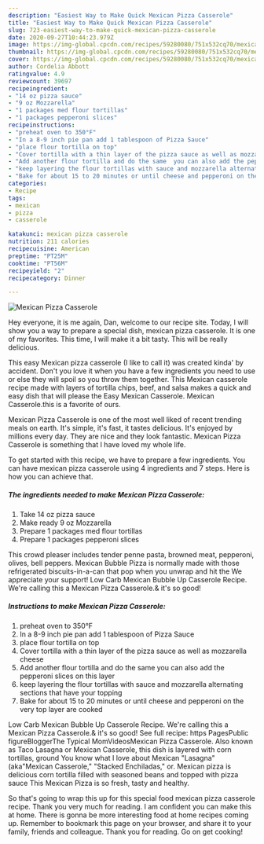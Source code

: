 ```yaml
---
description: "Easiest Way to Make Quick Mexican Pizza Casserole"
title: "Easiest Way to Make Quick Mexican Pizza Casserole"
slug: 723-easiest-way-to-make-quick-mexican-pizza-casserole
date: 2020-09-27T10:44:23.979Z
image: https://img-global.cpcdn.com/recipes/59280080/751x532cq70/mexican-pizza-casserole-recipe-main-photo.jpg
thumbnail: https://img-global.cpcdn.com/recipes/59280080/751x532cq70/mexican-pizza-casserole-recipe-main-photo.jpg
cover: https://img-global.cpcdn.com/recipes/59280080/751x532cq70/mexican-pizza-casserole-recipe-main-photo.jpg
author: Cordelia Abbott
ratingvalue: 4.9
reviewcount: 39697
recipeingredient:
- "14 oz pizza sauce"
- "9 oz Mozzarella"
- "1 packages med flour tortillas"
- "1 packages pepperoni slices"
recipeinstructions:
- "preheat oven to 350°F"
- "In a 8-9 inch pie pan add 1 tablespoon of Pizza Sauce"
- "place flour tortilla on top"
- "Cover tortilla with a thin layer of the pizza sauce as well as mozzarella cheese"
- "Add another flour tortilla and do the same  you can also add the pepperoni slices on this layer"
- "keep layering the flour tortillas with sauce and mozzarella alternating sections that have your topping"
- "Bake for about 15 to 20 minutes or until cheese and pepperoni on the very top layer are cooked"
categories:
- Recipe
tags:
- mexican
- pizza
- casserole

katakunci: mexican pizza casserole 
nutrition: 211 calories
recipecuisine: American
preptime: "PT25M"
cooktime: "PT56M"
recipeyield: "2"
recipecategory: Dinner

---
```



![Mexican Pizza Casserole](https://img-global.cpcdn.com/recipes/59280080/751x532cq70/mexican-pizza-casserole-recipe-main-photo.jpg)

Hey everyone, it is me again, Dan, welcome to our recipe site. Today, I will show you a way to prepare a special dish, mexican pizza casserole. It is one of my favorites. This time, I will make it a bit tasty. This will be really delicious.

This easy Mexican pizza casserole (I like to call it) was created kinda&#39; by accident. Don&#39;t you love it when you have a few ingredients you need to use or else they will spoil so you throw them together. This Mexican casserole recipe made with layers of tortilla chips, beef, and salsa makes a quick and easy dish that will please the Easy Mexican Casserole. Mexican Casserole.this is a favorite of ours.

Mexican Pizza Casserole is one of the most well liked of recent trending meals on earth. It's simple, it's fast, it tastes delicious. It's enjoyed by millions every day. They are nice and they look fantastic. Mexican Pizza Casserole is something that I have loved my whole life.


To get started with this recipe, we have to prepare a few ingredients. You can have mexican pizza casserole using 4 ingredients and 7 steps. Here is how you can achieve that.

<!--inarticleads1-->

##### The ingredients needed to make Mexican Pizza Casserole:

1. Take 14 oz pizza sauce
1. Make ready 9 oz Mozzarella
1. Prepare 1 packages med flour tortillas
1. Prepare 1 packages pepperoni slices


This crowd pleaser includes tender penne pasta, browned meat, pepperoni, olives, bell peppers. Mexican Bubble Pizza is normally made with those refrigerated biscuits-in-a-can that pop when you unwrap and hit the We appreciate your support! Low Carb Mexican Bubble Up Casserole Recipe. We&#39;re calling this a Mexican Pizza Casserole.&amp; it&#39;s so good! 

<!--inarticleads2-->

##### Instructions to make Mexican Pizza Casserole:

1. preheat oven to 350°F
1. In a 8-9 inch pie pan add 1 tablespoon of Pizza Sauce
1. place flour tortilla on top
1. Cover tortilla with a thin layer of the pizza sauce as well as mozzarella cheese
1. Add another flour tortilla and do the same  you can also add the pepperoni slices on this layer
1. keep layering the flour tortillas with sauce and mozzarella alternating sections that have your topping
1. Bake for about 15 to 20 minutes or until cheese and pepperoni on the very top layer are cooked


Low Carb Mexican Bubble Up Casserole Recipe. We&#39;re calling this a Mexican Pizza Casserole.&amp; it&#39;s so good! See full recipe: https PagesPublic figureBloggerThe Typical MomVideosMexican Pizza Casserole. Also known as Taco Lasagna or Mexican Casserole, this dish is layered with corn tortillas, ground You know what I love about Mexican &#34;Lasagna&#34; (aka&#34;Mexican Casserole,&#34; &#34;Stacked Enchiladas,&#34; or. Mexican pizza is delicious corn tortilla filled with seasoned beans and topped with pizza sauce This Mexican Pizza is so fresh, tasty and healthy. 

So that's going to wrap this up for this special food mexican pizza casserole recipe. Thank you very much for reading. I am confident you can make this at home. There is gonna be more interesting food at home recipes coming up. Remember to bookmark this page on your browser, and share it to your family, friends and colleague. Thank you for reading. Go on get cooking!
